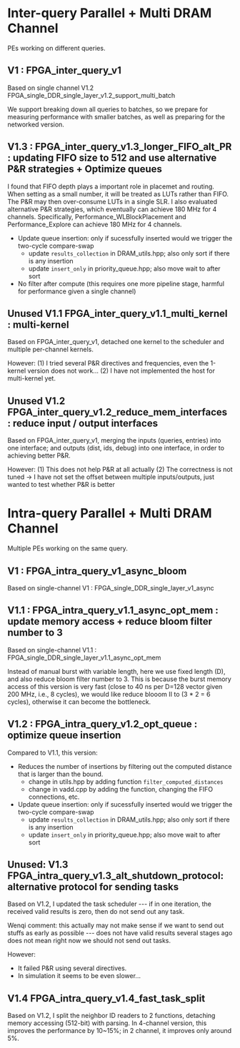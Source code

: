 # Inter-query Parallel + Multi DRAM Channel

PEs working on different queries.

## V1 : FPGA_inter_query_v1

Based on single channel V1.2 FPGA_single_DDR_single_layer_v1.2_support_multi_batch

We support breaking down all queries to batches, so we prepare for measuring performance with smaller batches, as well as preparing for the networked version.

## V1.3 : FPGA_inter_query_v1.3_longer_FIFO_alt_PR : updating FIFO size to 512 and use alternative P&R strategies + Optimize queues

I found that FIFO depth plays a important role in placemet and routing. When setting as a small number, it will be treated as LUTs rather than FIFO. The P&R may then over-consume LUTs in a single SLR. I also evaluated alternative P&R strategies, which eventually can achieve 180 MHz for 4 channels. Specifically, Performance_WLBlockPlacement and Performance_Explore can achieve 180 MHz for 4 channels.

* Update queue insertion: only if sucessfully inserted would we trigger the two-cycle compare-swap
  * update `results_collection` in DRAM_utils.hpp; also only sort if there is any insertion
  * update `insert_only` in priority_queue.hpp; also move wait to after sort
* No filter after compute (this requires one more pipeline stage, harmful for performance given a single channel)


## Unused V1.1 FPGA_inter_query_v1.1_multi_kernel : multi-kernel

Based on FPGA_inter_query_v1, detached one kernel to the scheduler and multiple per-channel kernels.

However:
(1) I tried several P&R directives and frequencies, even the 1-kernel version does not work...
(2) I have not implemented the host for multi-kernel yet.

## Unused V1.2 FPGA_inter_query_v1.2_reduce_mem_interfaces : reduce input / output interfaces

Based on FPGA_inter_query_v1, merging the inputs (queries, entries) into one interface; and outputs (dist, ids, debug) into one interface, in order to achieving better P&R.

However:
(1) This does not help P&R at all actually
(2) The correctness is not tuned -> I have not set the offset between multiple inputs/outputs, just wanted to test whether P&R is better


# Intra-query Parallel + Multi DRAM Channel

Multiple PEs working on the same query.


## V1 : FPGA_intra_query_v1_async_bloom

Based on single-channel V1 : FPGA_single_DDR_single_layer_v1_async

## V1.1 : FPGA_intra_query_v1.1_async_opt_mem : update memory access + reduce bloom filter number to 3

Based on single-channel V1.1 : FPGA_single_DDR_single_layer_v1.1_async_opt_mem

Instead of manual burst with variable length, here we use fixed length (D), and also reduce bloom filter number to 3. This is because the burst memory access of this version is very fast (close to 40 ns per D=128 vector given 200 MHz, i.e., 8 cycles), we would like reduce blooom II to (3 * 2 = 6 cycles), otherwise it can become the bottleneck.

## V1.2 : FPGA_intra_query_v1.2_opt_queue : optimize queue insertion

Compared to V1.1, this version: 
* Reduces the number of insertions by filtering out the computed distance that is larger than the bound.
  * change in utils.hpp by adding function `filter_computed_distances`
  * change in vadd.cpp by adding the function, changing the FIFO connections, etc.
* Update queue insertion: only if sucessfully inserted would we trigger the two-cycle compare-swap
  * update `results_collection` in DRAM_utils.hpp; also only sort if there is any insertion
  * update `insert_only` in priority_queue.hpp; also move wait to after sort


## Unused: V1.3 FPGA_intra_query_v1.3_alt_shutdown_protocol: alternative protocol for sending tasks

Based on V1.2, I updated the task scheduler --- if in one iteration, the received valid results is zero, then do not send out any task. 

Wenqi comment: this actually may not make sense if we want to send out stuffs as early as possible --- does not have valid results several stages ago does not mean right now we should not send out tasks. 

However: 
* It failed P&R using several directives.
* In simulation it seems to be even slower...

## V1.4 FPGA_intra_query_v1.4_fast_task_split

Based on V1.2, I split the neighbor ID readers to 2 functions, detaching memory accessing (512-bit) with parsing. In 4-channel version, this improves the performance by 10~15%; in 2 channel, it improves only around 5%.